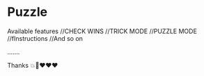 # Puzzle
  Available features
   //CHECK WINS
   //TRICK MODE
   //PUZZLE MODE
   //fInstructions
   //And so on



.......


Thanks 💥💯❤️❤️❤️
